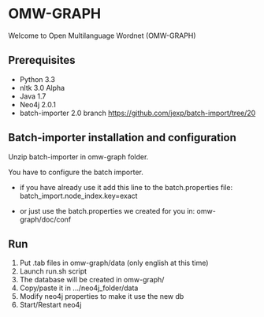 OMW-GRAPH
=========

Welcome to Open Multilanguage Wordnet (OMW-GRAPH)

Prerequisites
-------------

* Python 3.3
* nltk 3.0 Alpha
* Java 1.7
* Neo4j 2.0.1
* batch-importer 2.0 branch https://github.com/jexp/batch-import/tree/20

Batch-importer installation and configuration
---------------------------------------------

Unzip batch-importer in omw-graph folder.

You have to configure the batch importer.

* if you have already use it add this line to the batch.properties file:
  batch_import.node_index.key=exact

* or just use the batch.properties we created for you in:
  omw-graph/doc/conf

Run
---

1. Put .tab files in omw-graph/data (only english at this time)
2. Launch run.sh script
3. The database will be created in omw-graph/
4. Copy/paste it in .../neo4j_folder/data
5. Modify neo4j properties to make it use the new db
6. Start/Restart neo4j

